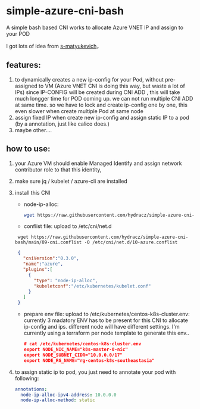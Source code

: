 # simple-azure-cni-bash
A simple bash based CNI works to allocate Azure VNET IP and assign to your POD

I got lots of idea from [s-matyukevich](https://github.com/s-matyukevich/bash-cni-plugin/blob/master/01_gcp/bash-cni)， 

## features:
1. to dynamically creates a new ip-config for your Pod, without pre-assigned to VM (Azure VNET CNI is doing this way, but waste a lot of IPs)
   since IP-CONFIG will be created during CNI ADD , this will take much longger time for POD coming up.
   we can not run multiple CNI ADD at same time. so we have to lock and create ip-config one by one,  this even slower when create multiple Pod at same node
2.  assign fixed IP when create new ip-config and assign static IP to a pod (by a annotation, just like calico does.)
3. maybe other....

## how to use:

1. your Azure VM should enable Managed Identify and assign network contributor role to that this identity,
2. make sure jq / kubelet / azure-cli are installed
3. install this CNI
   - node-ip-alloc:
     ```bash
     wget https://raw.githubusercontent.com/hydracz/simple-azure-cni-bash/main/node-ip-alloc -O /opt/cni/bin/node-ip-alloc
     ```

    - conflist file:  upload to /etc/cni/net.d
     ```
      wget https://raw.githubusercontent.com/hydracz/simple-azure-cni-bash/main/09-cni.conflist -O /etc/cni/net.d/10-azure.conflist
     ```

     ```json
      {
        "cniVersion":"0.3.0",
        "name":"azure",
        "plugins":[
          {
            "type": "node-ip-alloc",
            "kubeletconf":"/etc/kubernetes/kubelet.conf"
          }
        ]
      }
      ```
   - prepare env file:  upload to /etc/kubernetes/centos-k8s-cluster.env: currently 3 madatory ENV has to be present for this CNI to allocate ip-config and ips.  different node will have different settings.  I'm currently using a terraform per node template to generate this env..
  
      ```json
      # cat /etc/kubernetes/centos-k8s-cluster.env
      export NODE_NIC_NAME="k8s-master-0-nic"
      export NODE_SUBNET_CIDR="10.0.0.0/17"
      export NODE_RG_NAME="rg-centos-k8s-southeastasia"
      ```

4. to assign static ip to pod, you just need to annotate your pod with following:
   ```yaml
   annotations:
     node-ip-alloc-ipv4-address: 10.0.0.0
     node-ip-alloc-method: static
   ```
